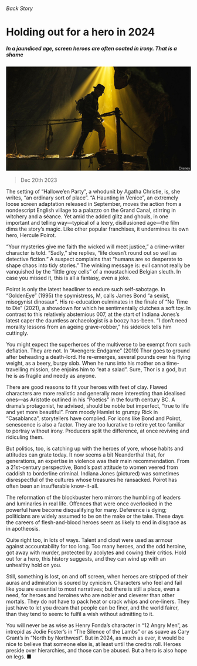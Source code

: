 ###### Back Story

# Holding out for a hero in 2024 

##### In a jaundiced age, screen heroes are often coated in irony. That is a shame 

![image](images/20231223_CUP003.jpg) 

> Dec 20th 2023 

The setting of “Hallowe’en Party”, a whodunit by Agatha Christie, is, she writes, “an ordinary sort of place”. “A Haunting in Venice”, an extremely loose screen adaptation released in September, moves the action from a nondescript English village to a palazzo on the Grand Canal, stirring in witchery and a séance. Yet amid the added glitz and ghouls, in one important and telling way—typical of a leery, disillusioned age—the film dims the story’s magic. Like other popular franchises, it undermines its own hero, Hercule Poirot. 

“Your mysteries give me faith the wicked will meet justice,” a crime-writer character is told. “Sadly,” she replies, “life doesn’t round out so well as detective fiction.” A suspect complains that “humans are so desperate to shape chaos into tidy stories.” The winking message is: evil cannot really be vanquished by the “little grey cells” of a moustachioed Belgian sleuth. In case you missed it, this is all a fantasy, even a joke.

Poirot is only the latest headliner to endure such self-sabotage. In “GoldenEye” (1995) the spymistress, M, calls James Bond “a sexist, misogynist dinosaur”. His re-education culminates in the finale of “No Time to Die” (2021), a showdown for which he sentimentally clutches a soft toy. In contrast to this relatively abstemious 007, at the start of Indiana Jones’s latest caper the dauntless archaeologist is a boozy has-been. “I don’t need morality lessons from an ageing grave-robber,” his sidekick tells him cuttingly.

You might expect the superheroes of the multiverse to be exempt from such deflation. They are not. In “Avengers: Endgame” (2019) Thor goes to ground after beheading a death-lord. He re-emerges, several pounds over his flying weight, as a beery, burpy slob. When he runs into his mother on a time-travelling mission, she enjoins him to “eat a salad”. Sure, Thor is a god, but he is as fragile and needy as anyone.

There are good reasons to fit your heroes with feet of clay. Flawed characters are more realistic and generally more interesting than idealised ones—as Aristotle outlined in his “Poetics” in the fourth century BC. A drama’s protagonist, he advised, should be noble but imperfect, “true to life and yet more beautiful”. From moody Hamlet to grumpy Rick in “Casablanca”, storytellers have complied. For icons like Bond and Poirot, senescence is also a factor. They are too lucrative to retire yet too familiar to portray without irony. Producers split the difference, at once reviving and ridiculing them. 

But politics, too, is catching up with the heroes of yore, whose habits and attitudes can grate today. It now seems a bit Neanderthal that, for generations, an expertise in violence was their main recommendation. From a 21st-century perspective, Bond’s past attitude to women veered from caddish to borderline criminal. Indiana Jones (pictured) was sometimes disrespectful of the cultures whose treasures he ransacked. Poirot has often been an insufferable know-it-all.

The reformation of the blockbuster hero mirrors the humbling of leaders and luminaries in real life. Offences that were once overlooked in the powerful have become disqualifying for many. Deference is dying; politicians are widely assumed to be on the make or the take. These days the careers of flesh-and-blood heroes seem as likely to end in disgrace as in apotheosis.

Quite right too, in lots of ways. Talent and clout were used as armour against accountability for too long. Too many heroes, and the odd heroine, got away with murder, protected by acolytes and cowing their critics. Hold out for a hero, this history suggests, and they can wind up with an unhealthy hold on you. 

Still, something is lost, on and off screen, when heroes are stripped of their auras and admiration is soured by cynicism. Characters who feel and fail like you are essential to most narratives; but there is still a place, even a need, for heroes and heroines who are nobler and cleverer than other mortals. They do not have to pack heat or crack whips and one-liners. They just have to let you dream that people can be finer, and the world fairer, than they tend to seem: to fulfil a wish without admitting to it. 

You will never be as wise as Henry Fonda’s character in “12 Angry Men”, as intrepid as Jodie Foster’s in “The Silence of the Lambs” or as suave as Cary Grant’s in “North by Northwest”. But in 2024, as much as ever, it would be nice to believe that someone else is, at least until the credits roll. Heroes preside over hierarchies, and those can be abused. But a hero is also hope on legs. ■






